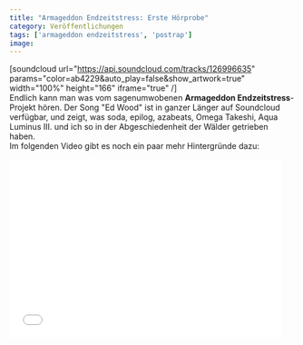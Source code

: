 ```yaml
---
title: "Armageddon Endzeitstress: Erste Hörprobe"
category: Veröffentlichungen
tags: ['armageddon endzeitstress', 'postrap']
image: 
---
```


[soundcloud url="https://api.soundcloud.com/tracks/126996635" params="color=ab4229&auto\_play=false&show\_artwork=true" width="100%" height="166" iframe="true" /]  
Endlich kann man was vom sagenumwobenen **Armageddon Endzeitstress**-Projekt hören. Der Song "Ed Wood" ist in ganzer Länger auf Soundcloud verfügbar, und zeigt, was soda, epilog, azabeats, Omega Takeshi, Aqua Luminus III. und ich so in der Abgeschiedenheit der Wälder getrieben haben.  
Im folgenden Video gibt es noch ein paar mehr Hintergründe dazu:  
<iframe width="480" height="315" src="//www.youtube.com/embed/-wsfBPa-rqY" frameborder="0" allowfullscreen></iframe>
  
